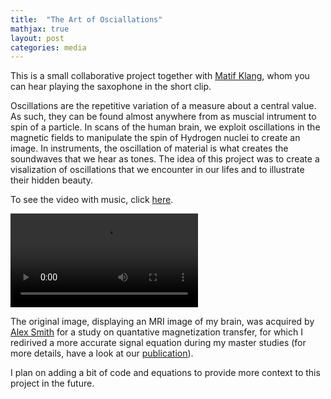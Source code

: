 ```yaml
---
title:  "The Art of Osciallations"
mathjax: true
layout: post
categories: media
---
```


<!--- ## Beaty in complexity -->

This is a small collaborative project together with [Matif Klang](https://open.spotify.com/artist/5xHfRNTnaVVOYHrhLvjhmx?si=VJ9V2dWCSJS7G5R8puN4yQ), whom you can hear playing the saxophone in the short clip. 

Oscillations are the repetitive variation of a measure about a central value. As such, they can be found almost anywhere from as muscial intrument to spin of a particle. In scans of the human brain, we exploit oscillations in the magnetic fields to manipulate the spin of Hydrogen nuclei to create an image. In instruments, the oscillation of material is what creates the soundwaves that we hear as tones. The idea of this project was to create a visalization of oscillations that we encounter in our lifes and to illustrate their hidden beauty.

To see the video with music, click [here](https://fritzbayer.github.io/assets/brain_fritz_music_matze_comp.mp4).

![](https://user-images.githubusercontent.com/38718986/175811746-a49f87a0-c7df-4c2d-99f8-8e3c739db256.mp4)

<!--- ![](https://user-images.githubusercontent.com/38718986/175808304-be68b2b9-01a2-4934-9870-dadd73359544.gif) -->

The original image, displaying an MRI image of my brain, was acquired by [Alex Smith](https://scholar.google.com/citations?user=oz7bCMwAAAAJ&hl=en) for a study on quantative magnetization transfer, for which I redirived a more accurate signal equation during my master studies (for more details, have a look at our [publication](https://onlinelibrary.wiley.com/doi/10.1002/mrm.28940)).

I plan on adding a bit of code and equations to provide more context to this project in the future.

